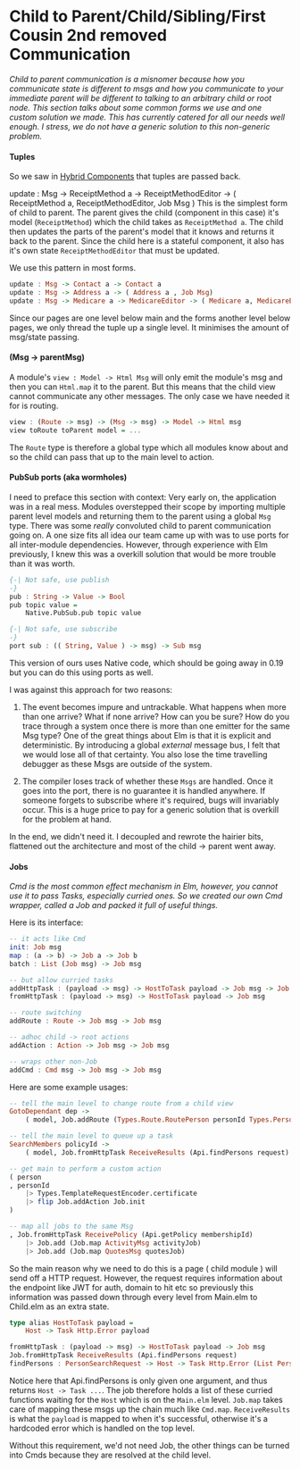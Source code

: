 # Child to Parent/Child/Sibling/First Cousin 2nd removed Communication

_Child to parent communication is a misnomer because how you communicate state is different to msgs and how you communicate to your immediate parent will be different to talking to an arbitrary child or root node. This section talks about some common forms we use and one custom solution we made. This has currently catered for all our needs well enough. I stress, we do not have a generic solution to this non-generic problem._

#### Tuples

So we saw in [Hybrid Components](/chapters/components.md/#hybrid-components) that tuples are passed back.

update : Msg -> ReceiptMethod a -> ReceiptMethodEditor -> ( ReceiptMethod a, ReceiptMethodEditor, Job Msg )
This is the simplest form of child to parent. The parent gives the child (component in this case) it's model (`ReceiptMethod`) which the child takes as `ReceiptMethod a`. The child then updates the parts of the parent's model that it knows and returns it back to the parent. Since the child here is a stateful component, it also has it's own state `ReceiptMethodEditor` that must be updated.

We use this pattern in most forms.

```haskell
update : Msg -> Contact a -> Contact a
update : Msg -> Address a -> ( Address a , Job Msg)
update : Msg -> Medicare a -> MedicareEditor -> ( Medicare a, MedicareEditor, Job Msg )
```

Since our pages are one level below main and the forms another level below pages, we only thread the tuple up a single level. It minimises the amount of msg/state passing.

#### (Msg -> parentMsg)

A module's `view : Model -> Html Msg` will only emit the module's msg and then you can `Html.map` it to the parent. But this means that the child view cannot communicate any other messages. The only case we have needed it for is routing.

```haskell
view : (Route -> msg) -> (Msg -> msg) -> Model -> Html msg
view toRoute toParent model = ...
```

The `Route` type is therefore a global type which all modules know about and so the child can pass that up to the main level to action.

#### PubSub ports (aka wormholes)

I need to preface this section with context: Very early on, the application was in a real mess. Modules overstepped their scope by importing multiple parent level models and returning them to the parent using a global `Msg` type. There was some *really* convoluted child to parent communication going on. A one size fits all idea our team came up with was to use ports for all inter-module dependencies. However, through experience with Elm previously, I knew this was a overkill solution that would be more trouble than it was worth.

```haskell
{-| Not safe, use publish
-}
pub : String -> Value -> Bool
pub topic value =
    Native.PubSub.pub topic value

{-| Not safe, use subscribe
-}
port sub : (( String, Value ) -> msg) -> Sub msg
```

This version of ours uses Native code, which should be going away in 0.19 but you can do this using ports as well.

I was against this approach for two reasons:

1. The event becomes impure and untrackable. What happens when more than one arrive? What if none arrive? How can you be sure? How do you trace through a system once there is more than one emitter for the same Msg type? One of the great things about Elm is that it is explicit and deterministic. By introducing a global _external_ message bus, I felt that we would lose all of that certainty. You also lose the time travelling debugger as these Msgs are outside of the system.

2. The compiler loses track of whether these `Msgs` are handled. Once it goes into the port, there is no guarantee it is handled anywhere. If someone forgets to subscribe where it's required, bugs will invariably occur. This is a huge price to pay for a generic solution that is overkill for the problem at hand.

In the end, we didn't need it. I decoupled and rewrote the hairier bits, flattened out the architecture and most of the child -> parent went away.

#### Jobs

_Cmd is the most common effect mechanism in Elm, however, you cannot use it to pass Tasks, especially curried ones. So we created our own Cmd wrapper, called a Job and packed it full of useful things._

Here is its interface:

```haskell
-- it acts like Cmd
init: Job msg
map : (a -> b) -> Job a -> Job b
batch : List (Job msg) -> Job msg

-- but allow curried tasks
addHttpTask : (payload -> msg) -> HostToTask payload -> Job msg -> Job msg
fromHttpTask : (payload -> msg) -> HostToTask payload -> Job msg

-- route switching
addRoute : Route -> Job msg -> Job msg

-- adhoc child -> root actions
addAction : Action -> Job msg -> Job msg

-- wraps other non-Job
addCmd : Cmd msg -> Job msg -> Job msg
```

Here are some example usages:

```haskell
-- tell the main level to change route from a child view
GotoDependant dep ->
    ( model, Job.addRoute (Types.Route.RoutePerson personId Types.PersonSubPage.PersonDetails) Job.init )

-- tell the main level to queue up a task
SearchMembers policyId ->
    ( model, Job.fromHttpTask ReceiveResults (Api.findPersons request) )

-- get main to perform a custom action
( person
, personId
    |> Types.TemplateRequestEncoder.certificate
    |> flip Job.addAction Job.init
)

-- map all jobs to the same Msg
, Job.fromHttpTask ReceivePolicy (Api.getPolicy membershipId)
    |> Job.add (Job.map ActivityMsg activityJob)
    |> Job.add (Job.map QuotesMsg quotesJob)
```


So the main reason why we need to do this is a page ( child module ) will send off a HTTP request. However, the request requires information about the endpoint like JWT for auth, domain to hit etc so previously this information was passed down through every level from Main.elm to Child.elm as an extra state.

```haskell
type alias HostToTask payload =
    Host -> Task Http.Error payload

fromHttpTask : (payload -> msg) -> HostToTask payload -> Job msg
Job.fromHttpTask ReceiveResults (Api.findPersons request)
findPersons : PersonSearchRequest -> Host -> Task Http.Error (List PersonSearchResult)
```

Notice here that Api.findPersons is only given one argument, and thus returns `Host -> Task ...`. The job therefore holds a list of these curried functions waiting for the `Host` which is on the `Main.elm` level. `Job.map` takes care of mapping these msgs up the chain much like `Cmd.map`. `ReceiveResults` is what the `payload` is mapped to when it's successful, otherwise it's a hardcoded error which is handled on the top level.

Without this requirement, we'd not need Job, the other things can be turned into Cmds because they are resolved at the child level.
